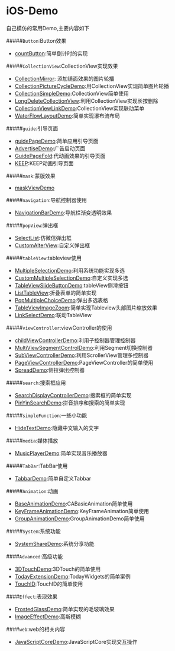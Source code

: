 # iOS-Demo
自己模仿的常用Demo,主要内容如下

#####`Button`:Button效果
* [countButton](Button/countButton):简单倒计时的实现  

#####`CollectionView`:CollectionView实现效果
* [CollectionMirror](CollectionView/CollectionMirror):
添加镜面效果的图片轮播  
* [CollectionPictureCycleDemo](CollectionView/CollectionPictureCycleDemo):用CollectionView实现简单图片轮播
* [CollectionSimpleDemo](CollectionView/CollectionSimpleDemo):CollectionView简单使用
* [LongDeleteCollectionView](CollectionView/LongDeleteCollectionView):利用CollectionView实现长按删除
* [CollectionViewLinkDemo](CollectionView/CollectionViewLinkDemo):CollectionView实现联动菜单
* [WaterFlowLayoutDemo](CollectionView/WaterFlowLayoutDemo):简单实现瀑布流布局

#####`guide`:引导页面  
* [guidePageDemo](guide/guidePageDemo):简单应用引导页面
* [AdvertiseDemo](guide/AdvertiseDemo):广告启动页面
* [GuidePageFold](guide/GuidePageFold):代动画效果的引导页面
* [KEEP](guide/KEEP):KEEP动画引导页面

#####`mask`:蒙版效果
* [maskViewDemo](mask/maskViewDemo)

#####`navigation`:导航控制器使用
* [NavigationBarDemo](navigation/NavigationBarDemo):导航栏渐变透明效果

#####`popView`:弹出框
* [SelectList](popView/SelectList):仿微信弹出框
* [CustomAlterView](popView/CustomAlterView):自定义弹出框

#####`tableView`:tableview使用
* [MultipleSelectionDemo](tableView/MultipleSelectionDemo):利用系统功能实现多选
* [CustomMultipleSelectionDemo](tableView/CustomMultipleSelectionDemo):自定义实现多选
* [TableViewSlideButtonDemo](tableView/TableViewSlideButtonDemo):tableView侧滑按钮
* [ListTableView](tableView/ListTableView):折叠表单的简单实现  
* [PopMultipleChoiceDemo](tableView/PopMultipleChoiceDemo):弹出多选表格
* [TableViewImageZoom](tableView/TableViewImageZoom):简单实现Tableview头部图片缩放效果
* [LinkSelectDemo](tableView/LinkSelectDemo):联动TableView

#####`viewController`:viewController的使用
* [childViewControllerDemo](viewController/childViewControllerDemo):利用子控制器管理控制器
* [MultiViewSegmentControlDemo](viewController/MultiViewSegmentControlDemo):利用Segment切换控制器
* [SubViewControllerDemo](viewController/SubViewControllerDemo):利用ScrollerView管理多控制器
* [PageViewControllerDemo](viewController/PageViewControllerDemo):PageViewController的简单使用
* [SpreadDemo](viewController/SpreadDemo):侧拉弹出控制器

#####`search`:搜索框应用
* [SearchDisplayControllerDemo](search/SearchDisplayControllerDemo):搜索框的简单实现
* [PinYinSearchDemo](search/PinYinSearchDemo):拼音排序和搜索的简单实现

#####`simpleFunction`:一些小功能
* [HideTextDemo](simpleFunction/HideTextDemo):隐藏中文输入的文字

#####`media`:媒体播放
* [MusicPlayerDemo](media/MusicPlayerDemo):简单实现音乐播放器

#####`TabBar`:TabBar使用
* [TabbarDemo](TabBar/TabbarDemo):简单自定义Tabbar

#####`Animation`:动画
* [BaseAnimationDemo](Animation/BaseAnimationDemo):CABasicAnimation简单使用
* [KeyFrameAnimationDemo](Animation/KeyFrameAnimationDemo):KeyFrameAnimation简单使用
* [GroupAnimationDemo](Animation/GroupAnimationDemo):GroupAnimationDemo简单使用


#####`System`:系统功能
* [SystemShareDemo](System/SystemShareDemo):系统分享功能

####`Advanced`:高级功能
* [3DTouchDemo](Advanced/3DTouchDemo):3DTouch的简单使用
* [TodayExtensionDemo](Advanced/TodayExtensionDemo):TodayWidgets的简单案例
* [TouchID](Advanced/TouchID):TouchID的简单使用

####`Effect`:表现效果
* [FrostedGlassDemo](Effect/FrostedGlassDemo):简单实现的毛玻璃效果
* [ImageEffectDemo](Effect/ImageEffectDemo):高斯模糊

####`web`:web的相关内容
* [JavaScriptCoreDemo](web/JavaScriptCoreDemo):JavaScriptCore实现交互操作








